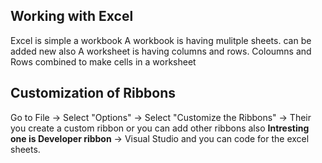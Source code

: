 ## Working with Excel
Excel is simple a workbook
A workbook is having mulitple sheets. can be added new also
A worksheet is having columns and rows.
Coloumns and Rows combined to make cells in a worksheet

## Customization of Ribbons
Go to File -> Select "Options" -> Select "Customize the Ribbons" -> Their you create a custom ribbon or you can add other ribbons also
**Intresting one is Developer ribbon** -> Visual Studio and you can code for the excel sheets.
